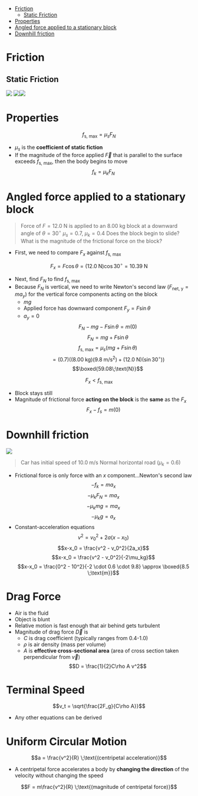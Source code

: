- [Friction](#Friction)
	- [Static Friction](#Static%20Friction)
- [Properties](#Properties)
- [Angled force applied to a stationary block](#Angled%20force%20applied%20to%20a%20stationary%20block)
- [Downhill friction](#Downhill%20friction)


# Friction
## Static Friction
![](Pasted%20image%2020230706170424.png)
![](Pasted%20image%2020230706170441.png)![](Pasted%20image%2020230706174833.png)


# Properties
$$f_{\text{s, max}} = \mu_s F_N$$
- $\mu_s$ is the **coefficient of static fiction**
- If the magnitude of the force applied $\vec{F}$ that is parallel to the surface exceeds $f_{\text{s, max}}$, then the body begins to move
$$f_k = \mu_k F_N$$
# Angled force applied to a stationary block
> Force of $F = 12.0\;\text{N}$ is applied to an $8.00\;\text{kg}$ block at a downward angle of $\theta = 30^{\circ}$
> $\mu_s = 0.7$, $\mu_k = 0.4$
> Does the block begin to slide?
> What is the magnitude of the frictional force on the block?

- First, we need to compare $F_x$ against $f_{\text{s, max}}$

$$F_x = F \cos \theta = (12.0\;\text{N}) \cos 30^{\circ}  = 10.39\;\text{N}$$
- Next, find $F_N$ to find $f_{\text{s, max}}$
- Because $F_N$ is vertical, we need to write Newton's second law ($F_{\text{net, y}} = ma_y$) for the vertical force components acting on the block
	- $mg$
	- Applied force has downward component $F_y = F \sin \theta$
	- $a_y = 0$
$$F_N - mg - F \sin \theta = m(0)$$
$$F_N = mg + F \sin \theta$$
$$f_{\text{s, max}} = \mu_s (mg + F \sin \theta)$$$$= (0.7)((8.00\;\text{kg})(9.8\;\text{m/s}^2) + (12.0\;\text{N})(\sin 30^{\circ}))$$
$$\boxed{59.08\;\text{N}}$$

$$F_x < f_{\text{s, max}}$$
- Block stays still
- Magnitude of frictional force **acting on the block** is the **same** as the $F_x$
$$F_x - f_s = m(0)$$

# Downhill friction
![](Pasted%20image%2020230708101827.png)
> Car has initial speed of $10.0\;\text{m/s}$
> Normal horizontal road ($\mu_k = 0.6$)

- Frictional force is only force with an $x$ component...Newton's second law
$$-f_k = ma_x$$$$-\mu_k F_N = ma_x$$
$$-\mu_k mg = ma_x$$
$$-\mu_k g = a_x$$
- Constant-acceleration equations
$$v^2 = v_0^2 + 2a(x-x_0)$$
$$x-x_0 = \frac{v^2 - v_0^2}{2a_x}$$
$$x-x_0 = \frac{v^2 - v_0^2}{-2\mu_kg}$$
$$x-x_0 = \frac{0^2 - 10^2}{-2 \cdot 0.6 \cdot 9.8} \approx \boxed{8.5 \;\text{m}}$$



# Drag Force
- Air is the fluid
- Object is blunt
- Relative motion is fast enough that air behind gets turbulent
- Magnitude of drag force $\vec{D}$ is
	- $C$ is drag coefficient (typically ranges from 0.4-1.0)
	- $\rho$ is air density (mass per volume)
	- $A$ is **effective cross-sectional area** (area of cross section taken perpendicular from $\vec{v}$)
$$D = \frac{1}{2}C\rho A v^2$$


# Terminal Speed
$$v_t = \sqrt{\frac{2F_g}{C\rho A}}$$
- Any other equations can be derived

# Uniform Circular Motion
$$a = \frac{v^2}{R} \;\text{(centripetal acceleration)}$$
- A centripetal force accelerates a body by **changing the direction** of the velocity without changing the speed

$$F = m\frac{v^2}{R} \;\text{(magnitude of centripetal force)}$$

